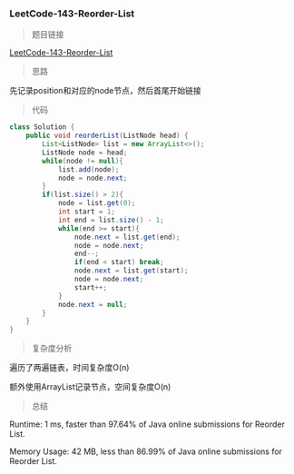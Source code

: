 ### LeetCode-143-Reorder-List

> 题目链接

[LeetCode-143-Reorder-List](https://leetcode.com/problems/reorder-list/)

> 思路

先记录position和对应的node节点，然后首尾开始链接

> 代码

```java
class Solution {
    public void reorderList(ListNode head) {
        List<ListNode> list = new ArrayList<>();
        ListNode node = head;
        while(node != null){
            list.add(node);
            node = node.next;
        }
        if(list.size() > 2){
            node = list.get(0);
            int start = 1;
            int end = list.size() - 1;
            while(end >= start){
                node.next = list.get(end);
                node = node.next;
                end--;
                if(end < start) break;
                node.next = list.get(start);
                node = node.next;
                start++;
            }
            node.next = null;
        }
    }
}
```

> 复杂度分析

遍历了两遍链表，时间复杂度O(n)

额外使用ArrayList记录节点，空间复杂度O(n)

> 总结

Runtime: 1 ms, faster than 97.64% of Java online submissions for Reorder List.

Memory Usage: 42 MB, less than 86.99% of Java online submissions for Reorder List.
